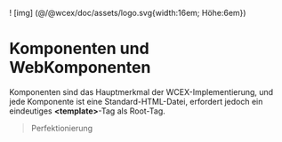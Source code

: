 <!--DESC: {icon:{name:"explore"},id:7} -->

! [img] (@/@wcex/doc/assets/logo.svg{width:16em; Höhe:6em})

# Komponenten und WebKomponenten

Komponenten sind das Hauptmerkmal der WCEX-Implementierung, und jede Komponente ist eine Standard-HTML-Datei, erfordert jedoch ein eindeutiges **\<template\>**-Tag als Root-Tag.

> Perfektionierung
